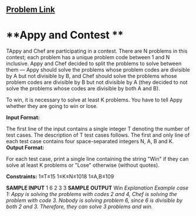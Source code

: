 ## [Problem Link](https://www.codechef.com/FEB19B/problems/HMAPPY2)

# **Appy and Contest **

TAppy and Chef are participating in a contest. There are N problems in this contest; each problem has a unique problem code between 1 and N inclusive. Appy and Chef decided to split the problems to solve between them ― Appy should solve the problems whose problem codes are divisible by A but not divisible by B, and Chef should solve the problems whose problem codes are divisible by B but not divisible by A (they decided to not solve the problems whose codes are divisible by both A and B).

To win, it is necessary to solve at least K problems. You have to tell Appy whether they are going to win or lose.

**Input Format:**

The first line of the input contains a single integer T denoting the number of test cases. The description of T test cases follows.
The first and only line of each test case contains four space-separated integers N, A, B and K.
**Output Format:**

For each test case, print a single line containing the string "Win" if they can solve at least K problems or "Lose" otherwise (without quotes).

**Constraints:**
1≤T≤15
1≤K≤N≤1018
1≤A,B≤109


**SAMPLE INPUT**
1
6 2 3 3
**SAMPLE OUTPUT**
Win
*Explanation
Example case 1: Appy is solving the problems with codes 2 and 4, Chef is solving the problem with code 3. Nobody is solving problem 6, since 6 is divisible by both 2 and 3. Therefore, they can solve 3 problems and win.*